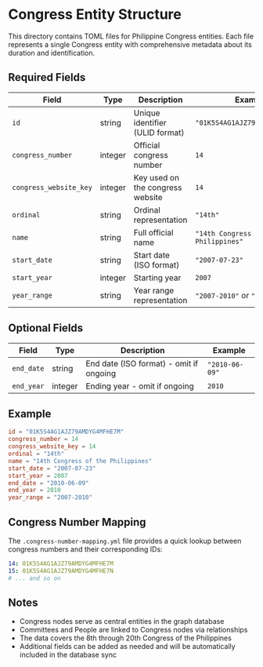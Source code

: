 # Congress Entity Structure

This directory contains TOML files for Philippine Congress entities. Each file
represents a single Congress entity with comprehensive metadata about its
duration and identification.

## Required Fields

| Field                  | Type    | Description                      | Example                              |
| ---------------------- | ------- | -------------------------------- | ------------------------------------ |
| `id`                   | string  | Unique identifier (ULID format)  | `"01K5S4AG1AJZ79AMDYG4MFHE7M"`       |
| `congress_number`      | integer | Official congress number         | `14`                                 |
| `congress_website_key` | integer | Key used on the congress website | `14`                                 |
| `ordinal`              | string  | Ordinal representation           | `"14th"`                             |
| `name`                 | string  | Full official name               | `"14th Congress of the Philippines"` |
| `start_date`           | string  | Start date (ISO format)          | `"2007-07-23"`                       |
| `start_year`           | integer | Starting year                    | `2007`                               |
| `year_range`           | string  | Year range representation        | `"2007-2010"` or `"2025-present"`    |

## Optional Fields

| Field      | Type    | Description                             | Example        |
| ---------- | ------- | --------------------------------------- | -------------- |
| `end_date` | string  | End date (ISO format) - omit if ongoing | `"2010-06-09"` |
| `end_year` | integer | Ending year - omit if ongoing           | `2010`         |

## Example

```toml
id = "01K5S4AG1AJZ79AMDYG4MFHE7M"
congress_number = 14
congress_website_key = 14
ordinal = "14th"
name = "14th Congress of the Philippines"
start_date = "2007-07-23"
start_year = 2007
end_date = "2010-06-09"
end_year = 2010
year_range = "2007-2010"
```

## Congress Number Mapping

The `.congress-number-mapping.yml` file provides a quick lookup between congress
numbers and their corresponding IDs:

```yaml
14: 01K5S4AG1AJZ79AMDYG4MFHE7M
15: 01K5S4AG1AJZ79AMDYG4MFHE7N
# ... and so on
```

## Notes

- Congress nodes serve as central entities in the graph database
- Committees and People are linked to Congress nodes via relationships
- The data covers the 8th through 20th Congress of the Philippines
- Additional fields can be added as needed and will be automatically included in
  the database sync
